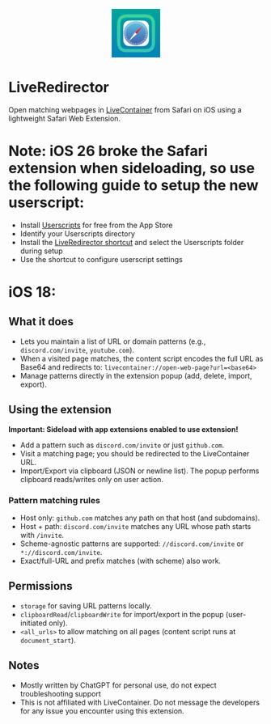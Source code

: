 <p align="center">
  <img src="DynamicRedirect%20Extension/images/icon-128.png" alt="LiveRedirector icon" width="96" height="96" />
</p>

# LiveRedirector

Open matching webpages in [LiveContainer](https://github.com/LiveContainer/LiveContainer) from Safari on iOS using a lightweight Safari Web Extension.

# Note: iOS 26 broke the Safari extension when sideloading, so use the following guide to setup the new userscript:

- Install [Userscripts](https://apps.apple.com/ca/app/userscripts/id1463298887) for free from the App Store
- Identify your Userscripts directory
- Install the [LiveRedirector shortcut](https://shortcuty.app/api/shortcuts/e9035be5-0dbd-41d0-99c6-3b2f46bcfa45/get) and select the Userscripts folder during setup
- Use the shortcut to configure userscript settings

# iOS 18:

## What it does
- Lets you maintain a list of URL or domain patterns (e.g., `discord.com/invite`, `youtube.com`).
- When a visited page matches, the content script encodes the full URL as Base64 and redirects to:
  `livecontainer://open-web-page?url=<base64>`
- Manage patterns directly in the extension popup (add, delete, import, export).

## Using the extension

**Important: Sideload with app extensions enabled to use extension!**

- Add a pattern such as `discord.com/invite` or just `github.com`.
- Visit a matching page; you should be redirected to the LiveContainer URL.
- Import/Export via clipboard (JSON or newline list). The popup performs clipboard reads/writes only on user action.

### Pattern matching rules
- Host only: `github.com` matches any path on that host (and subdomains).
- Host + path: `discord.com/invite` matches any URL whose path starts with `/invite`.
- Scheme-agnostic patterns are supported: `//discord.com/invite` or `*://discord.com/invite`.
- Exact/full-URL and prefix matches (with scheme) also work.

## Permissions
- `storage` for saving URL patterns locally.
- `clipboardRead`/`clipboardWrite` for import/export in the popup (user-initiated only).
- `<all_urls>` to allow matching on all pages (content script runs at `document_start`).

## Notes
- Mostly written by ChatGPT for personal use, do not expect troubleshooting support
- This is not affiliated with LiveContainer. Do not message the developers for any issue you encounter using this extension.
